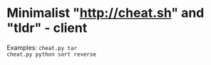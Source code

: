 # Minimalist "http://cheat.sh" and "tldr" - client

Examples:
`cheat.py tar`  
`cheat.py python sort reverse`
